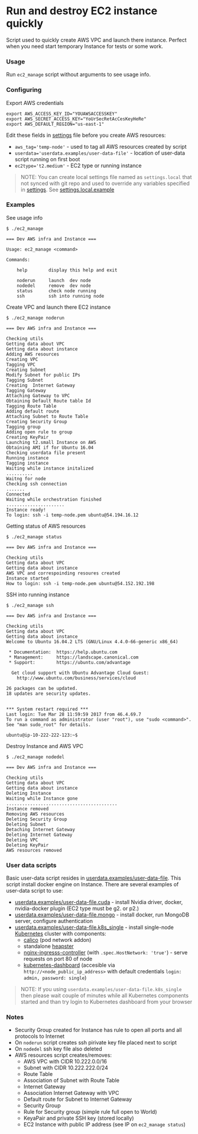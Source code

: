 # Run and destroy EC2 instance quickly

Script used to quickly create AWS VPC and launch there instance. Perfect when you need
start temporary Instance for tests or some work.

### Usage

Run `ec2_manage` script without arguments to see usage info.

### Configuring

Export AWS credentials

```
export AWS_ACCESS_KEY_ID="YOUAWSACCESSKEY"
export AWS_SECRET_ACCESS_KEY="YoUrSecRetAcCesKeyHeRe"
export AWS_DEFAULT_REGION="us-east-1"
```

Edit these fields in [settings](settings) file before you create AWS resources:

- `aws_tag='temp-node'` - used to tag all AWS resources created by script
- `userdata='userdata.examples/user-data-file'` - location of user-data script running on first boot
- `ec2type='t2.medium'` - EC2 type or running instance

>NOTE: You can create local settings file named as `settings.local` that not synced with git repo and used to override any variables specified in [settings](settings). See [settings.local.example](settings.local.example)

### Examples

See usage info

```
$ ./ec2_manage

=== Dev AWS infra and Instance ===

Usage: ec2_manage <command>

Commands:

    help        display this help and exit

    noderun     launch  dev node
    nodedel     remove  dev node
    status      check node running
    ssh         ssh into running node

```

Create VPC and launch there EC2 instance

```
$ ./ec2_manage noderun

=== Dev AWS infra and Instance ===

Checking utils
Getting data about VPC
Getting data about instance
Adding AWS resources
Creating VPC
Tagging VPC
Creating Subnet
Modify Subnet for public IPs
Tagging Subnet
Creating  Internet Gateway
Tagging Gateway
Attaching Gateway to VPC
Obtaining Default Route table Id
Tagging Route Table
Adding default route
Attaching Subnet to Route Table
Creating Security Group
Tagging group
Adding open rule to group
Creating KeyPair
Launching t2.small Instance on AWS
Obtaining AMI if for Ubuntu 16.04
Checking userdata file present
Running instance
Tagging instance
Waiting while instance initalized
..........
Waitng for node
Checking ssh connection
.......
Connected
Waiting while orchestration finished
......................
Instance ready!
To login: ssh -i temp-node.pem ubuntu@54.194.16.12
```

Getting status of AWS resources

```
$ ./ec2_manage status

=== Dev AWS infra and Instance ===

Checking utils
Getting data about VPC
Getting data about instance
AWS VPC and correspoinding resoures created
Instance started
How to login: ssh -i temp-node.pem ubuntu@54.152.192.198
```

SSH into running instance

```
$ ./ec2_manage ssh

=== Dev AWS infra and Instance ===

Checking utils
Getting data about VPC
Getting data about instance
Welcome to Ubuntu 16.04.2 LTS (GNU/Linux 4.4.0-66-generic x86_64)

 * Documentation:  https://help.ubuntu.com
 * Management:     https://landscape.canonical.com
 * Support:        https://ubuntu.com/advantage

  Get cloud support with Ubuntu Advantage Cloud Guest:
    http://www.ubuntu.com/business/services/cloud

26 packages can be updated.
18 updates are security updates.


*** System restart required ***
Last login: Tue Mar 28 11:59:59 2017 from 46.4.69.7
To run a command as administrator (user "root"), use "sudo <command>".
See "man sudo_root" for details.

ubuntu@ip-10-222-222-123:~$
```

Destroy Instance and AWS VPC

```
$ ./ec2_manage nodedel

=== Dev AWS infra and Instance ===

Checking utils
Getting data about VPC
Getting data about instance
Deleting Instance
Waiting while Instance gone
..........................................
Instance removed
Removing AWS resources
Deleting Security Group
Deleting Subnet
Detaching Internet Gateway
Deleting Internet Gateway
Deleting VPC
Deleting KeyPair
AWS resources removed
```

### User data scripts

Basic user-data script resides in [userdata.examples/user-data-file](userdata.examples/user-data-file). This script install docker engine on Instance.
There are several examples of user-data script to use:

- [userdata.examples/user-data-file.cuda](userdata.examples/user-data-file.cuda) - install Nvidia driver, docker, nvidia-docker plugin (EC2 type must be g2. or p2.)
- [userdata.examples/user-data-file.mongo](userdata.examples/user-data-file.mongo) - install docker, run MongoDB server, configure authentication
- [userdata.examples/user-data-file.k8s_single](userdata.examples/user-data-file.k8s_single) - install single-node [Kubernetes](https://kubernetes.io/) cluster with components:
    - [calico](https://kubernetes.io/docs/concepts/cluster-administration/addons/) (pod network addon)
    - standalone [heapster](https://github.com/kubernetes/heapster)
    - [nginx-ingresss-controller](https://github.com/kubernetes/ingress/tree/master/controllers/nginx) (with `.spec.HostNetwork: 'true'`) - serve requests on port 80 of node
    - [kubernetes-dashboard](https://github.com/kubernetes/dashboard) (accesible via `http://<node_public_ip_address>` with default credentials `login: admin, password: single`)

>NOTE: If you using `userdata.examples/user-data-file.k8s_single` then please wait couple of minutes while all Kubernetes components started and than try login to Kubernetes dashboard from your browser


### Notes

- Security Group created for Instance has rule to open all ports and all protocols to Internet
- On `noderun` script creates ssh pirivate key file placed next to script
- On `nodedel` ssh key file also deleted
- AWS resources script creates/removes:
  - AWS VPC with CIDR 10.222.0.0/16
  - Subnet with CIDR 10.222.222.0/24
  - Route Table
  - Association of Subnet with Route Table
  - Internet Gateway
  - Association Internet Gateway with VPC
  - Default route for Subnet to Internet Gateway
  - Security Group
  - Rule for Security group (simple rule full open to World)
  - KeyaPair and private SSH key (stored locally)
  - EC2 Instance with public IP address (see IP on `ec2_manage status`)

